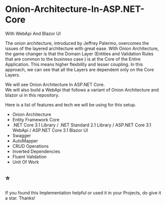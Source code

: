 # Onion-Architecture-In-ASP.NET-Core
With WebApi And Blazor UI

The onion architecture, introduced by Jeffrey Palermo, overcomes the issues of the layered architecture with great ease. With Onion Architecture, the game changer is that the Domain Layer (Entities and Validation Rules that are common to the business case ) is at the Core of the Entire Application. This means higher flexbility and lesser coupling. In this approach, we can see that all the Layers are dependent only on the Core Layers.


We will see Onion Architecture In ASP.NET Core. </br>
We will also build a WebApi that follows a variant of Onion Architecture and blazor ui in this repository.

<!-- wp:paragraph -->
<p>Here is a list of features and tech we will be using for this setup.</p>
<!-- /wp:paragraph -->

<!-- wp:list -->
<ul><li>Onion Architecture</li><li>Entity Framework Core</li><li>.NET Core 3.1 Library / .NET Standard 2.1 Library / ASP.NET Core 3.1 WebApi / ASP.NET Core 3.1 Blazor UI </li><li>Swagger</li><li>AutoMapper</li><li>CRUD Operations</li><li>Inverted Dependencies</li><li>Fluent Validation</li><li>Unit Of Work</li></ul>
<!-- /wp:list -->

## ⭐️
If you found this Implementation helpful or used it in your Projects, do give it a star. Thanks!



